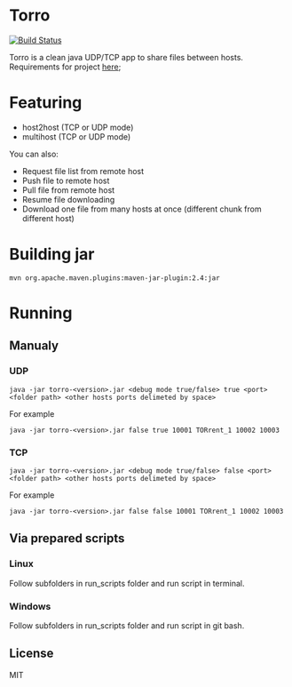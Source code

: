 # Torro
[![Build Status](https://travis-ci.com/Shaquu/torro.svg?token=7sUv3fGQGS9ZRFDNSCi8&branch=master)](https://travis-ci.com/Shaquu/torro)

Torro is a clean java UDP/TCP app to share files between hosts.
Requirements for project [here](https://sites.google.com/site/skjzaocznelato/projekt);

# Featuring

  - host2host (TCP or UDP mode)
  - multihost (TCP or UDP mode)

You can also:
  - Request file list from remote host
  - Push file to remote host
  - Pull file from remote host
  - Resume file downloading
  - Download one file from many hosts at once (different chunk from different host)

# Building jar

  ``` mvn org.apache.maven.plugins:maven-jar-plugin:2.4:jar ```
  
# Running

## Manualy
### UDP

  ``` java -jar torro-<version>.jar <debug mode true/false> true <port> <folder path> <other hosts ports delimeted by space> ```
  
  For example
  
  ``` java -jar torro-<version>.jar false true 10001 TORrent_1 10002 10003 ```

### TCP

  ``` java -jar torro-<version>.jar <debug mode true/false> false <port> <folder path> <other hosts ports delimeted by space> ```
  
  For example
  
  ``` java -jar torro-<version>.jar false false 10001 TORrent_1 10002 10003 ```

## Via prepared scripts
### Linux
Follow subfolders in run_scripts folder and run script in terminal.
### Windows
Follow subfolders in run_scripts folder and run script in git bash.

License
----

MIT
